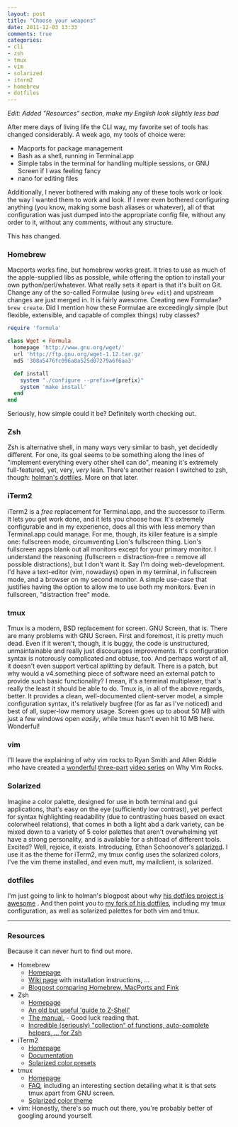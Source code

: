 ```yaml
---
layout: post
title: "Choose your weapons"
date: 2011-12-03 13:33
comments: true
categories:
- cli
- zsh
- tmux
- vim
- solarized
- iterm2
- homebrew
- dotfiles
---
```


*Edit: Added "Resources" section, make my English look slightly less bad*

After mere days of living life the CLI way, my favorite set of tools has changed
considerably. A week ago, my tools of choice were:

- Macports for package management
- Bash as a shell, running in Terminal.app
- Simple tabs in the terminal for handling multiple sessions, or GNU Screen if I
  was feeling fancy
- nano for editing files

Additionally, I never bothered with making any of these tools work or look the
way I wanted them to work and look. If I ever even bothered configuring anything
(you know, making some bash aliases or whatever), all of that configuration was
just dumped into the appropriate config file, without any order to it, without
any comments, without any structure.

This has changed.
<!--more--> 

### Homebrew ###

Macports works fine, but homebrew works great. It tries to use as much of the
apple-supplied libs as possible, while offering the option to install your own
python/perl/whatever. What really sets it apart is that it's built on Git.
Change any of the so-called Formulae (using `brew edit`) and upstream changes
are just merged in. It is fairly awesome. Creating new Formulae? `brew create`.
Did I mention how these Formulae are exceedingly simple (but flexible,
extensible, and capable of complex things) ruby classes?

``` ruby Example Formula http://mxcl.github.com/homebrew/ The Homebrew homepage
require 'formula'

class Wget < Formula
  homepage 'http://www.gnu.org/wget/'
  url 'http://ftp.gnu.org/wget-1.12.tar.gz'
  md5 '308a5476fc096a8a525d07279a6f6aa3'

  def install
    system "./configure --prefix=#{prefix}"
    system 'make install'
  end
end
```

Seriously, how simple could it be? Definitely worth checking out.

### Zsh ###

Zsh is alternative shell, in many ways very similar to bash, yet decidedly
different. For one, its goal seems to be something along the lines of
"implement everything every other shell can do", meaning it's extremely
full-featured, yet, very, *very* lean. There's another reason I switched to zsh,
though: [holman's dotfiles](https://github.com/holman/dotfiles). More on that
later.

### iTerm2 ###

iTerm2 is a *free* replacement for Terminal.app, and the successor to iTerm. It
lets you get work done, and it lets you choose how. It's extremely configurable
and in my experience, does all this with less memory than Terminal.app could
manage. For me, though, its killer feature is a simple one: fullscreen mode,
circumventing Lion's fullscreen thing. Lion's fullscreen apps blank out all
monitors except for your primary monitor. I understand the reasoning (fullscreen
= distraction-free = remove all possible distractions), but I don't want it. Say
I'm doing web-development. I'd have a text-editor (vim, nowadays) open in my
terminal, in fullscreen mode, and a browser on my second monitor. A simple
use-case that justifies having the option to allow me to use both my monitors.
Even in fullscreen, "distraction free" mode.

### tmux ###

Tmux is a modern, BSD replacement for screen. GNU Screen, that is. There are
many problems with GNU Screen. First and foremost, it is pretty much dead. Even
if it weren't, though, it is buggy, the code is unstructured, unmaintainable and
really just discourages improvements. It's configuration syntax is notorously
complicated and obtuse, too. And perhaps worst of all, it doesn't even support
vertical splitting by default. There is a patch, but why would a v4.something
piece of software need an external patch to provide such basic functionality? I
mean, it's a terminal multiplexer, that's really the least it should be able to
do. Tmux is, in all of the above regards, better. It provides a clean,
well-documented client-server model, a simple configuration syntax, it's
relatively bugfree (for as far as I've noticed) and best of all, super-low
memory usage. Screen goes up to about 50 MB with just a few windows open
*easily*, while tmux hasn't even hit 10 MB here. Wonderful!

### vim ###

I'll leave the explaining of why vim rocks to Ryan Smith and Allen Riddle who
have created a [wonderful](http://vimeo.com/6246476 "Why Vim Rocks (One editor to rule them all) - Part 1") 
[three-part](http://vimeo.com/6246492 "Why Vim Rocks (One editor to rule them all) - Part 2") 
[video series](http://vimeo.com/6255868 "Why Vim Rocks (One editor to rule them all) - Part 3")
on Why Vim Rocks.

### Solarized ###

Imagine a color palette, designed for use in both terminal and gui applications,
that's easy on the eye (sufficiently low contrast), yet perfect for syntax
highlighting readability (due to contrasting hues based on exact colorwheel
relations), that comes in both a light abd a dark variety, can be mixed down to
a variety of 5 color palettes that aren't overwhelming yet have a strong
personality, and is available for a shitload of different tools. Excited? Well,
rejoice, it exists. Introducing, Ethan Schoonover's
[solarized](http://ethanschoonover.com/solarized). I use it as the theme for
iTerm2, my tmux config uses the solarized colors, I've the vim theme installed,
and even mutt, my mailclient, is solarized.

### dotfiles ###

I'm just going to link to holman's blogpost about why 
[his dotfiles project is awesome](http://zachholman.com/2010/08/dotfiles-are-meant-to-be-forked/ "Zach Holman says: Dotfiles are meant to be forked")
. And then point you to 
[my fork of his dotfiles](https://github.com/zwilias/dotfiles), including my tmux 
configuration, as well as solarized palettes for both vim and tmux.

---

### Resources ###

Because it can never hurt to find out more.

- Homebrew
  - [Homepage](http://mxcl.github.com/homebrew/)
  - [Wiki page](https://github.com/mxcl/homebrew/wiki) with installation
    instructions, ...
  - [Blogpost comparing Homebrew, MacPorts and Fink](http://tedwise.com/2010/08/28/homebrew-vs-macports/)
- Zsh
  - [Homepage](http://zsh.sourceforge.net/)
  - [An old but useful 'guide to Z-Shell'](http://zsh.sourceforge.net/Guide/zshguide.html)
  - [The manual.](http://zsh.sourceforge.net/Doc/Release/zsh_toc.html) - Good
    luck reading that.
  - [Incredible (seriously) "collection" of functions, auto-complete helpers, ... for Zsh](https://github.com/robbyrussell/oh-my-zsh)
- iTerm2
  - [Homepage](http://www.iterm2.com/#/section/home)
  - [Documentation](http://www.iterm2.com/#/section/documentation)
  - [Solarized color presets](https://github.com/altercation/solarized/tree/master/iterm2-colors-solarized)
- tmux
  - [Homepage](http://tmux.sourceforge.net/)
  - [FAQ](http://tmux.svn.sourceforge.net/viewvc/tmux/trunk/FAQ), including an
    interesting section detailing what it is that sets tmux apart from GNU
    screen.
  - [Solarized color theme](https://github.com/seebi/tmux-colors-solarized)
- vim: Honestly, there's so much out there, you're probably better of googling
  around yourself.
